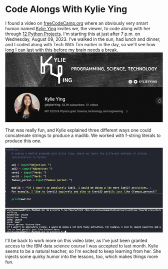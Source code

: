 # Code Alongs With Kylie Ying

I found a video on [freeCodeCamp.org][def] where an obviously very smart human named [Kylie Ying][def2] invites we, the viewer, to code along with her through [12 Python Projects][def3]. I'm starting this at just after 7 p.m. on Wednesday, August 09, 2023. I've walked in the sun, had lunch and dinner, and I coded along with Tech With Tim earlier in the day, so we'll see how long I can last with this before my brain needs a break. <br>
![Alt text](<Screen Shot 2023-08-09 at 7.09.53 PM.png>) <br>

That was really fun, and Kylie explained three different ways one could concatenate strings to produce a madlib. We worked with f-string literals to produce this one. <br>

![Alt text][def4] <br>
![Alt text][def5] <br>

I'll be back to work more on this video later, as I've just been granted access to the IBM data science course I was accepted to last month. Kylie seems to be a natural teacher, so I'm excited to keep learning from her. She injects some quirky humor into the lessons, too, which makes things more fun.

[def]: https://www.freecodecamp.org/
[def2]: https://www.youtube.com/@KylieYYing
[def3]: https://www.youtube.com/watch?v=8ext9G7xspg&t=1470s
[def4]: <Screen Shot 2023-08-09 at 8.27.59 PM.png>
[def5]: <Screen Shot 2023-08-09 at 8.28.17 PM.png>
